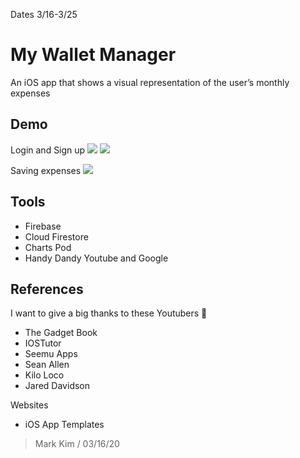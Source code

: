Dates 3/16-3/25
# My Wallet Manager
An iOS app that shows a visual representation of the user’s monthly expenses

## Demo
Login and Sign up
![](static/WMLogin.gif)
![](static/WMSignup.gif)

Saving expenses
![](static/WMDemo.gif)


## Tools

* Firebase
* Cloud Firestore
* Charts Pod
* Handy Dandy Youtube and Google

## References

I want to give a big thanks to these Youtubers 🦾
* The Gadget Book
* IOSTutor
* Seemu Apps
* Sean Allen
* Kilo Loco
* Jared Davidson

Websites
* iOS App Templates

> Mark Kim / 03/16/20
